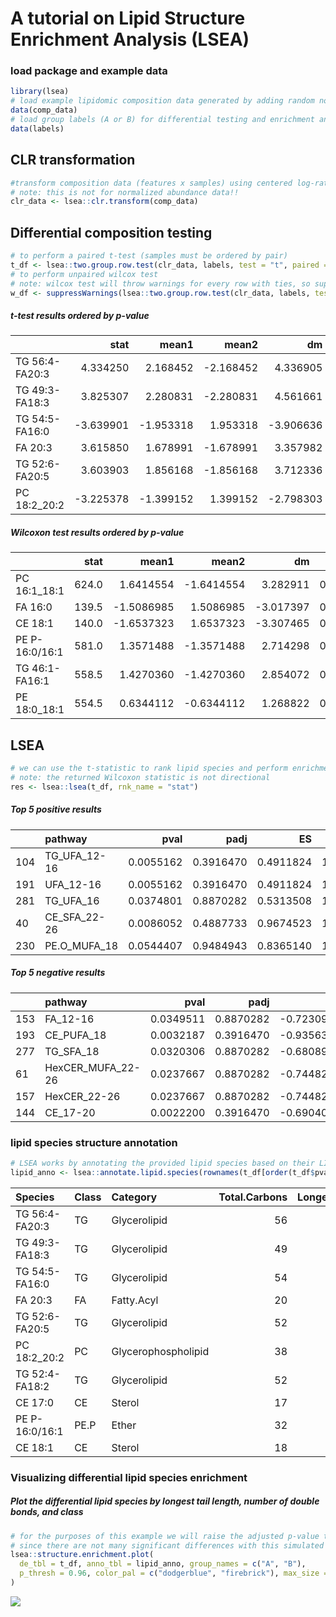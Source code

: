 A tutorial on Lipid Structure Enrichment Analysis (LSEA)
================

### load package and example data

``` r
library(lsea)
# load example lipidomic composition data generated by adding random noise to real data
data(comp_data)
# load group labels (A or B) for differential testing and enrichment analysis
data(labels)
```

## CLR transformation

``` r
#transform composition data (features x samples) using centered log-ratio transformation
# note: this is not for normalized abundance data!!
clr_data <- lsea::clr.transform(comp_data)
```

## Differential composition testing

``` r
# to perform a paired t-test (samples must be ordered by pair)
t_df <- lsea::two.group.row.test(clr_data, labels, test = "t", paired = TRUE)
# to perform unpaired wilcox test
# note: wilcox test will throw warnings for every row with ties, so suppress those warnings
w_df <- suppressWarnings(lsea::two.group.row.test(clr_data, labels, test = "w", paired = FALSE))
```

##### t-test results ordered by p-value

|                |      stat |     mean1 |     mean2 |        dm |    pvalue |      padj |
|:---------------|----------:|----------:|----------:|----------:|----------:|----------:|
| TG 56:4-FA20:3 |  4.334250 |  2.168452 | -2.168452 |  4.336905 | 0.0001947 | 0.1738581 |
| TG 49:3-FA18:3 |  3.825307 |  2.280831 | -2.280831 |  4.561661 | 0.0007361 | 0.2324484 |
| TG 54:5-FA16:0 | -3.639901 | -1.953318 |  1.953318 | -3.906636 | 0.0011869 | 0.2324484 |
| FA 20:3        |  3.615850 |  1.678991 | -1.678991 |  3.357982 | 0.0012623 | 0.2324484 |
| TG 52:6-FA20:5 |  3.603903 |  1.856168 | -1.856168 |  3.712336 | 0.0013015 | 0.2324484 |
| PC 18:2_20:2   | -3.225378 | -1.399152 |  1.399152 | -2.798303 | 0.0033828 | 0.5034804 |

##### Wilcoxon test results ordered by p-value

|                |  stat |      mean1 |      mean2 |        dm |    pvalue |      padj |
|:---------------|------:|-----------:|-----------:|----------:|----------:|----------:|
| PC 16:1_18:1   | 624.0 |  1.6414554 | -1.6414554 |  3.282911 | 0.0000062 | 0.0055207 |
| FA 16:0        | 139.5 | -1.5086985 |  1.5086985 | -3.017397 | 0.0000831 | 0.0266629 |
| CE 18:1        | 140.0 | -1.6537323 |  1.6537323 | -3.307465 | 0.0000896 | 0.0266629 |
| PE P-16:0/16:1 | 581.0 |  1.3571488 | -1.3571488 |  2.714298 | 0.0001750 | 0.0390769 |
| TG 46:1-FA16:1 | 558.5 |  1.4270360 | -1.4270360 |  2.854072 | 0.0007628 | 0.1362407 |
| PE 18:0_18:1   | 554.5 |  0.6344112 | -0.6344112 |  1.268822 | 0.0009795 | 0.1457757 |

## LSEA

``` r
# we can use the t-statistic to rank lipid species and perform enrichment analysis using the GSEA algorithm
# note: the returned Wilcoxon statistic is not directional
res <- lsea::lsea(t_df, rnk_name = "stat")
```

##### Top 5 positive results

|     | pathway      |      pval |      padj |        ES |      NES |
|:----|:-------------|----------:|----------:|----------:|---------:|
| 104 | TG_UFA_12-16 | 0.0055162 | 0.3916470 | 0.4911824 | 1.713779 |
| 191 | UFA_12-16    | 0.0055162 | 0.3916470 | 0.4911824 | 1.713779 |
| 281 | TG_UFA_16    | 0.0374801 | 0.8870282 | 0.5313508 | 1.558163 |
| 40  | CE_SFA_22-26 | 0.0086052 | 0.4887733 | 0.9674523 | 1.478754 |
| 230 | PE.O_MUFA_18 | 0.0544407 | 0.9484943 | 0.8365140 | 1.440881 |

##### Top 5 negative results

|     | pathway           |      pval |      padj |         ES |       NES |
|:----|:------------------|----------:|----------:|-----------:|----------:|
| 153 | FA_12-16          | 0.0349511 | 0.8870282 | -0.7230966 | -1.565332 |
| 193 | CE_PUFA_18        | 0.0032187 | 0.3916470 | -0.9356382 | -1.605187 |
| 277 | TG_SFA_18         | 0.0320306 | 0.8870282 | -0.6808962 | -1.610584 |
| 61  | HexCER_MUFA_22-26 | 0.0237667 | 0.8870282 | -0.7448246 | -1.612368 |
| 157 | HexCER_22-26      | 0.0237667 | 0.8870282 | -0.7448246 | -1.612368 |
| 144 | CE_17-20          | 0.0022200 | 0.3916470 | -0.6904010 | -1.847004 |

### lipid species structure annotation

``` r
# LSEA works by annotating the provided lipid species based on their LIPIDMAPS-style name
lipid_anno <- lsea::annotate.lipid.species(rownames(t_df[order(t_df$pvalue),]))
```

| Species        | Class | Category            | Total.Carbons | Longest.Tail | Total.DBs | Saturation | Chain |
|:---------------|:------|:--------------------|--------------:|-------------:|----------:|:-----------|:------|
| TG 56:4-FA20:3 | TG    | Glycerolipid        |            56 |           20 |         4 | PUFA       | LCFA  |
| TG 49:3-FA18:3 | TG    | Glycerolipid        |            49 |           18 |         3 | PUFA       | LCFA  |
| TG 54:5-FA16:0 | TG    | Glycerolipid        |            54 |           16 |         5 | PUFA       | LCFA  |
| FA 20:3        | FA    | Fatty.Acyl          |            20 |           20 |         3 | PUFA       | LCFA  |
| TG 52:6-FA20:5 | TG    | Glycerolipid        |            52 |           20 |         6 | PUFA       | LCFA  |
| PC 18:2_20:2   | PC    | Glycerophospholipid |            38 |           20 |         4 | PUFA       | LCFA  |
| TG 52:4-FA18:2 | TG    | Glycerolipid        |            52 |           18 |         4 | PUFA       | LCFA  |
| CE 17:0        | CE    | Sterol              |            17 |           17 |         0 | SFA        | LCFA  |
| PE P-16:0/16:1 | PE.P  | Ether               |            32 |           16 |         1 | MUFA       | LCFA  |
| CE 18:1        | CE    | Sterol              |            18 |           18 |         1 | MUFA       | LCFA  |

### Visualizing differential lipid species enrichment

##### Plot the differential lipid species by longest tail length, number of double bonds, and class

``` r
# for the purposes of this example we will raise the adjusted p-value threshold
# since there are not many significant differences with this simulated data
lsea::structure.enrichment.plot(
  de_tbl = t_df, anno_tbl = lipid_anno, group_names = c("A", "B"),
  p_thresh = 0.96, color_pal = c("dodgerblue", "firebrick"), max_size = 3
)
```

![](index_files/figure-gfm/unnamed-chunk-12-1.png)<!-- -->

